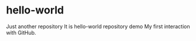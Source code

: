 # hello-world
Just another repository
It is  hello-world repository demo
My first interaction with GitHub.
